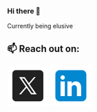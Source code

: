 ### Hi there 👋

Currently being elusive


<!-- ## &#x1f4c8; GitHub Stats

<a href="https://github.com/LemonFace0309">
  <img align="center" src="https://github-readme-stats.vercel.app/api?username=LemonFace0309&show_icons=true&line_height=27&count_private=true&theme=tokyonight" alt="Charles' GitHub Stats" />
</a> -->

## 📫 Reach out on:
<a href="https://twitter.com/CharlesLiu9"> 
<img src="https://raw.githubusercontent.com/lemonface0309/lemonface0309/main/assets/twitter.svg" align="center" alt="Twitter" title="Twitter"/></a>

<a href="https://www.linkedin.com/in/charles-liu-294391152"> 
<img src="https://raw.githubusercontent.com/lemonface0309/lemonface0309/main/assets/linkedin.svg" align="center" alt="LinkedIn" title="LinkedIn"/></a>



